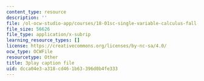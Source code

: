 ```yaml
---
content_type: resource
description: ''
file: /ol-ocw-studio-app/courses/18-01sc-single-variable-calculus-fall-2010/dcca04e3a318cd461b63396d0b4fe333_ryLdyDrBfvI.srt
file_size: 56626
file_type: application/x-subrip
learning_resource_types: []
license: https://creativecommons.org/licenses/by-nc-sa/4.0/
ocw_type: OCWFile
resourcetype: Other
title: 3play caption file
uid: dcca04e3-a318-cd46-1b63-396d0b4fe333
---
```

